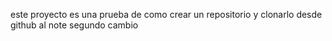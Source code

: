 este proyecto es una prueba de como crear un repositorio y clonarlo desde github al note
segundo cambio

